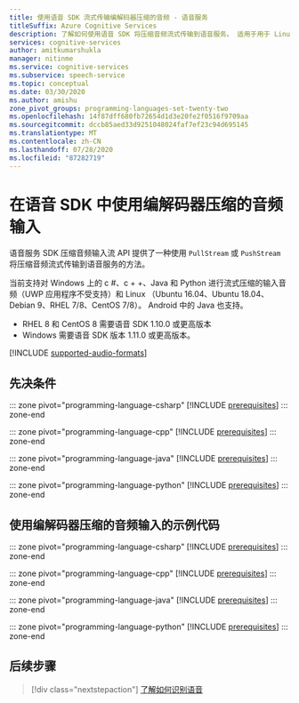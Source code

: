 ```yaml
---
title: 使用语音 SDK 流式传输编解码器压缩的音频 - 语音服务
titleSuffix: Azure Cognitive Services
description: 了解如何使用语音 SDK 将压缩音频流式传输到语音服务。 适用于用于 Linux 的 C++、C# 和 Java，Android 中的 Java 和 iOS 中的 Objective-C。
services: cognitive-services
author: amitkumarshukla
manager: nitinme
ms.service: cognitive-services
ms.subservice: speech-service
ms.topic: conceptual
ms.date: 03/30/2020
ms.author: amishu
zone_pivot_groups: programming-languages-set-twenty-two
ms.openlocfilehash: 14f87dff680fb72654d1d3e20fe2f0516f9709aa
ms.sourcegitcommit: dccb85aed33d9251048024faf7ef23c94d695145
ms.translationtype: MT
ms.contentlocale: zh-CN
ms.lasthandoff: 07/28/2020
ms.locfileid: "87282719"
---
```

# <a name="use-codec-compressed-audio-input-with-the-speech-sdk"></a>在语音 SDK 中使用编解码器压缩的音频输入

语音服务 SDK 压缩音频输入流 API 提供了一种使用 `PullStream` 或 `PushStream` 将压缩音频流式传输到语音服务的方法。

当前支持对 Windows 上的 c #、c + +、Java 和 Python 进行流式压缩的输入音频（UWP 应用程序不受支持）和 Linux （Ubuntu 16.04、Ubuntu 18.04、Debian 9、RHEL 7/8、CentOS 7/8）。 Android 中的 Java 也支持。
* RHEL 8 和 CentOS 8 需要语音 SDK 1.10.0 或更高版本
* Windows 需要语音 SDK 版本 1.11.0 或更高版本。

[!INCLUDE [supported-audio-formats](includes/supported-audio-formats.md)]

## <a name="prerequisites"></a>先决条件

::: zone pivot="programming-language-csharp"
[!INCLUDE [prerequisites](includes/how-to/compressed-audio-input/csharp/prerequisites.md)]
::: zone-end

::: zone pivot="programming-language-cpp"
[!INCLUDE [prerequisites](includes/how-to/compressed-audio-input/cpp/prerequisites.md)]
::: zone-end

::: zone pivot="programming-language-java"
[!INCLUDE [prerequisites](includes/how-to/compressed-audio-input/java/prerequisites.md)]
::: zone-end

::: zone pivot="programming-language-python"
[!INCLUDE [prerequisites](includes/how-to/compressed-audio-input/python/prerequisites.md)]
::: zone-end

## <a name="example-code-using-codec-compressed-audio-input"></a>使用编解码器压缩的音频输入的示例代码

::: zone pivot="programming-language-csharp"
[!INCLUDE [prerequisites](includes/how-to/compressed-audio-input/csharp/examples.md)]
::: zone-end

::: zone pivot="programming-language-cpp"
[!INCLUDE [prerequisites](includes/how-to/compressed-audio-input/cpp/examples.md)]
::: zone-end

::: zone pivot="programming-language-java"
[!INCLUDE [prerequisites](includes/how-to/compressed-audio-input/java/examples.md)]
::: zone-end

::: zone pivot="programming-language-python"
[!INCLUDE [prerequisites](includes/how-to/compressed-audio-input/python/examples.md)]
::: zone-end

## <a name="next-steps"></a>后续步骤

> [!div class="nextstepaction"]
> [了解如何识别语音](quickstarts/speech-to-text-from-microphone.md)
